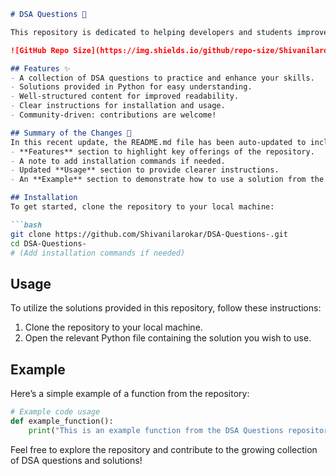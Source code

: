 ```markdown
# DSA Questions 🚀

This repository is dedicated to helping developers and students improve their skills in Data Structures and Algorithms (DSA) through a collection of curated questions and solutions.

![GitHub Repo Size](https://img.shields.io/github/repo-size/Shivanilarokar/DSA-Questions-) ![Contributors](https://img.shields.io/github/contributors/Shivanilarokar/DSA-Questions-) ![Issues](https://img.shields.io/github/issues/Shivanilarokar/DSA-Questions-)

## Features ✨
- A collection of DSA questions to practice and enhance your skills.
- Solutions provided in Python for easy understanding.
- Well-structured content for improved readability.
- Clear instructions for installation and usage.
- Community-driven: contributions are welcome!

## Summary of the Changes 📝
In this recent update, the README.md file has been auto-updated to include:
- **Features** section to highlight key offerings of the repository.
- A note to add installation commands if needed.
- Updated **Usage** section to provide clearer instructions.
- An **Example** section to demonstrate how to use a solution from the repository.

## Installation
To get started, clone the repository to your local machine:

```bash
git clone https://github.com/Shivanilarokar/DSA-Questions-.git
cd DSA-Questions-
# (Add installation commands if needed)
```

## Usage
To utilize the solutions provided in this repository, follow these instructions:
1. Clone the repository to your local machine.
2. Open the relevant Python file containing the solution you wish to use.

## Example
Here’s a simple example of a function from the repository:

```python
# Example code usage
def example_function():
    print("This is an example function from the DSA Questions repository.")
```

Feel free to explore the repository and contribute to the growing collection of DSA questions and solutions!
```